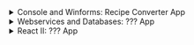 <details>
    <summary>Console and Winforms: Recipe Converter App</summary>
    <a href="https://github.com/Almantask/Java-Homework/wiki/Primitive-Types,-Variables-and-Scope">Primitive Types, Variables and Scope</a>
    <br>
</details>
<details>
    <summary>Webservices and Databases: ??? App</summary>
    <a href="???>???</a>
    <br>
</details>
<details>
    <summary>React I: ??? App</summary>
    <a href="???>???</a>
    <br>
</details>
<details>
    <summary>React II: ??? App</summary>
    <a href="???>???</a>
    <br>
</details>
<details>
    <summary>: ??? App</summary>
    <a href="???>???</a>
    <br>
</details>
